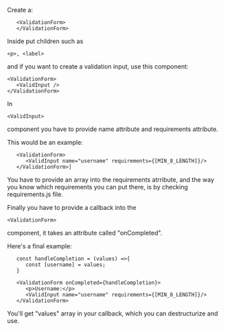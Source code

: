 Create a:
```
   <ValidationForm>
   </ValidationForm>
```
Inside put children such as 
```
<p>, <label>
```
and if you want to create a validation input, use this component:

```
<ValidationForm>
   <ValidInput />
</ValidationForm>
 ```

In
```
<ValidInput>
```
component you have to provide name attribute and requirements attribute.

This would be an example:
```
   <ValidationForm>
      <ValidInput name="username" requirements={[MIN_8_LENGTH]}/>
   </ValidationForm>]
```

You have to provide an array into the requirements atrribute, and the way you know which requirements you can put there, is by checking requirements.js file.

Finally you have to provide a callback into the 
```
<ValidationForm>
```
component, it takes an attribute called "onCompleted".

Here's a final example:
```
   const handleCompletion = (values) =>{
      const [username] = values;
   } 

   <ValidationForm onCompleted={handleCompletion}>
      <p>Username:</p>
      <ValidInput name="username" requirements={[MIN_8_LENGTH]}/>
   </ValidationForm>
```
You'll get "values" array in your callback, which you can destructurize and use.
